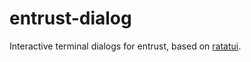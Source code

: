# entrust-dialog

Interactive terminal dialogs for entrust, based on [ratatui](https://crates.io/crates/ratatui).
